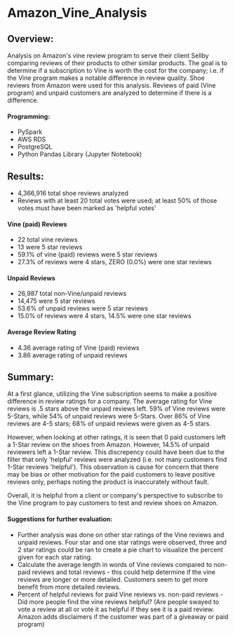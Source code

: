 # Amazon_Vine_Analysis
## Overview:
Analysis on Amazon's vine review program to serve their client Sellby comparing reviews of their products to other similar products. The goal is to determine if a subscription to Vine is worth the cost for the company; i.e. if the Vine program makes a notable difference in review quality. Shoe reviews from Amazon were used for this analysis. Reviews of paid (Vine program) and unpaid customers are analyzed to determine if there is a difference.

#### Programming: 
* PySpark 
* AWS RDS 
* PostgreSQL
* Python Pandas Library (Jupyter Notebook)

## Results:
* 4,366,916 total shoe reviews analyzed
* Reviews with at least 20 total votes were used; at least 50% of those votes must have been marked as 'helpful votes'

#### Vine (paid) Reviews
* 22 total vine reviews
* 13 were 5 star reviews
* 59.1% of vine (paid) reviews were 5 star reviews
* 27.3% of reviews were 4 stars, ZERO (0.0%) were one star reviews

#### Unpaid Reviews
* 26,987 total non-Vine/unpaid reviews
* 14,475 were 5 star reviews
* 53.6% of unpaid reviews were 5 star reviews
* 15.0% of reviews were 4 stars, 14.5% were one star reviews

#### Average Review Rating
* 4.36 average rating of Vine (paid) reviews
* 3.86 average rating of unpaid reviews

## Summary: 
At a first glance, utilizing the Vine subscription seems to make a positive difference in review ratings for a company. The average rating for Vine reviews is .5 stars above the unpaid reviews left. 59% of Vine reviews were 5-Stars, while 54% of unpaid reviews were 5-Stars. Over 86% of Vine reviews are 4-5 stars; 68% of unpaid reviews were given as 4-5 stars.

However, when looking at other ratings, it is seen that 0 paid customers left a 1-Star review on the shoes from Amazon. However, 14.5% of unpaid reviewers left a 1-Star review. This discrepency could have been due to the filter that only 'helpful' reviews were analyzed (i.e. not many customers find 1-Star reviews 'helpful'). This observation is cause for concern that there may be bias or other motivation for the paid customers to leave positive reviews only, perhaps noting the product is inaccurately without fault. 

Overall, it is helpful from a client or company's perspective to subscribe to the Vine program to pay customers to test and review shoes on Amazon. 


#### Suggestions for further evaluation:
* Further analysis was done on other star ratings of the Vine reviews and unpaid reviews. Four star and one star ratings were observed, three and 2 star ratings could be ran to create a pie chart to visualize the percent given for each star rating.
* Calculate the average length in words of Vine reviews compared to non-paid reviews and total reviews - this could help determine if the vine reviews are longer or more detailed. Customers seem to get more benefit from more detailed reviews. 
* Percent of helpful reviews for paid Vine reviews vs. non-paid reviews - Did more people find the vine reviews helpful? (Are people swayed to vote a review at all or vote it as helpful if they see it is a paid review. Amazon adds disclaimers if the customer was part of a giveaway or paid program)
